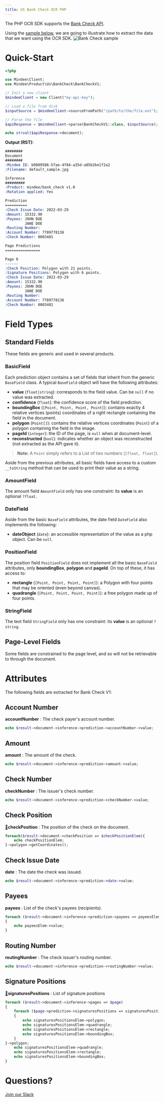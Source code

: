 ```yaml
---
title: US Bank Check OCR PHP
---
```

The PHP OCR SDK supports the [Bank Check API](https://platform.mindee.com/mindee/bank_check).

Using the [sample below](https://github.com/mindee/client-lib-test-data/blob/main/products/bank_check/default_sample.jpg), we are going to illustrate how to extract the data that we want using the OCR SDK.
![Bank Check sample](https://github.com/mindee/client-lib-test-data/blob/main/products/bank_check/default_sample.jpg?raw=true)

# Quick-Start
```php
<?php

use Mindee\Client;
use Mindee\Product\Us\BankCheck\BankCheckV1;

// Init a new client
$mindeeClient = new Client("my-api-key");

// Load a file from disk
$inputSource = $mindeeClient->sourceFromPath("/path/to/the/file.ext");

// Parse the file
$apiResponse = $mindeeClient->parse(BankCheckV1::class, $inputSource);

echo strval($apiResponse->document);
```

**Output (RST):**
```rst
########
Document
########
:Mindee ID: b9809586-57ae-4f84-a35d-a85b2be1f2a2
:Filename: default_sample.jpg

Inference
#########
:Product: mindee/bank_check v1.0
:Rotation applied: Yes

Prediction
==========
:Check Issue Date: 2022-03-29
:Amount: 15332.90
:Payees: JOHN DOE
         JANE DOE
:Routing Number:
:Account Number: 7789778136
:Check Number: 0003401

Page Predictions
================

Page 0
------
:Check Position: Polygon with 21 points.
:Signature Positions: Polygon with 6 points.
:Check Issue Date: 2022-03-29
:Amount: 15332.90
:Payees: JOHN DOE
         JANE DOE
:Routing Number:
:Account Number: 7789778136
:Check Number: 0003401

```

# Field Types
## Standard Fields
These fields are generic and used in several products.

### BasicField
Each prediction object contains a set of fields that inherit from the generic `BaseField` class.
A typical `BaseField` object will have the following attributes:

* **value** (`float|string`): corresponds to the field value. Can be `null` if no value was extracted.
* **confidence** (`float`): the confidence score of the field prediction.
* **boundingBox** (`[Point, Point, Point, Point]`): contains exactly 4 relative vertices (points) coordinates of a right rectangle containing the field in the document.
* **polygon** (`Point[]`): contains the relative vertices coordinates (`Point`) of a polygon containing the field in the image.
* **pageId** (`integer`): the ID of the page, is `null` when at document-level.
* **reconstructed** (`bool`): indicates whether an object was reconstructed (not extracted as the API gave it).

> **Note:** A `Point` simply refers to a List of two numbers (`[float, float]`).


Aside from the previous attributes, all basic fields have access to a custom `__toString` method that can be used to print their value as a string.


### AmountField
The amount field `AmountField` only has one constraint: its **value** is an optional `?float`.

### DateField
Aside from the basic `BaseField` attributes, the date field `DateField` also implements the following: 

* **dateObject** (`date`): an accessible representation of the value as a php object. Can be `null`.


### PositionField
The position field `PositionField` does not implement all the basic `BaseField` attributes, only **boundingBox**, **polygon** and **pageId**. On top of these, it has access to:

* **rectangle** (`[Point, Point, Point, Point]`): a Polygon with four points that may be oriented (even beyond canvas).
* **quadrangle** (`[Point, Point, Point, Point]`): a free polygon made up of four points.

### StringField
The text field `StringField` only has one constraint: its **value** is an optional `?string`.

## Page-Level Fields
Some fields are constrained to the page level, and so will not be retrievable to through the document.

# Attributes
The following fields are extracted for Bank Check V1:

## Account Number
**accountNumber** : The check payer's account number.

```php
echo $result->document->inference->prediction->accountNumber->value;
```

## Amount
**amount** : The amount of the check.

```php
echo $result->document->inference->prediction->amount->value;
```

## Check Number
**checkNumber** : The issuer's check number.

```php
echo $result->document->inference->prediction->checkNumber->value;
```

## Check Position
[📄](#page-level-fields "This field is only present on individual pages.")**checkPosition** : The position of the check on the document.

```php
foreach($result->document->checkPosition => $checkPositionElem){
    echo checkPositionElem;
}->polygon->getCoordinates();
```

## Check Issue Date
**date** : The date the check was issued.

```php
echo $result->document->inference->prediction->date->value;
```

## Payees
**payees** : List of the check's payees (recipients).

```php
foreach ($result->document->inference->prediction->payees => payeesElem)
{
    echo payeesElem->value;
}
```

## Routing Number
**routingNumber** : The check issuer's routing number.

```php
echo $result->document->inference->prediction->routingNumber->value;
```

## Signature Positions
[📄](#page-level-fields "This field is only present on individual pages.")**signaturesPositions** : List of signature positions

```php
foreach ($result->document->inference->pages => $page)
{
    foreach ($page->prediction->signaturesPositions => signaturesPositionsElem)
    {
        echo signaturesPositionsElem->polygon;
        echo signaturesPositionsElem->quadrangle;
        echo signaturesPositionsElem->rectangle;
        echo signaturesPositionsElem->boundingBox;
    }
}->polygon;
    echo signaturesPositionsElem->quadrangle;
    echo signaturesPositionsElem->rectangle;
    echo signaturesPositionsElem->boundingBox;
}
```

# Questions?
[Join our Slack](https://join.slack.com/t/mindee-community/shared_invite/zt-1jv6nawjq-FDgFcF2T5CmMmRpl9LLptw)
